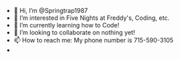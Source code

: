 - 👋 Hi, I’m @Springtrap1987
- 👀 I’m interested in Five Nights at Freddy's, Coding, etc.
- 🌱 I’m currently learning how to Code!
- 💞️ I’m looking to collaborate on nothing yet!
- 📫 How to reach me: My phone number is 715-590-3105
- 

<!---
Springtrap1987/Springtrap1987 is a ✨ special ✨ repository because its `README.md` (this file) appears on your GitHub profile.
You can click the Preview link to take a look at your changes.
--->
